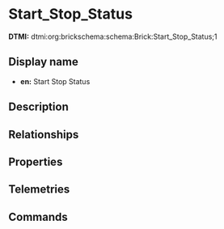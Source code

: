 # Start_Stop_Status
**DTMI:** dtmi:org:brickschema:schema:Brick:Start_Stop_Status;1
## Display name
- **en:** Start Stop Status
## Description
## Relationships
## Properties
## Telemetries
## Commands
